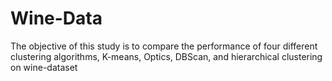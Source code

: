 # Wine-Data
The objective of this study is to compare the performance of four different clustering algorithms, K-means, Optics, DBScan, and hierarchical clustering on wine-dataset
